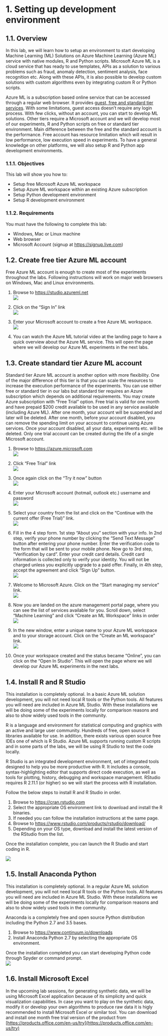 # 1. Setting up development environment
## 1.1. Overview
In this lab, we will learn how to setup an environment to start developing Machine Learning (ML) Solutions on Azure Machine Learning (Azure ML) service with native modules, R and Python scripts. Microsoft Azure ML is a cloud service that has ready to use templates, APIs as a solution to various problems such as fraud, anomaly detection, sentiment analysis, face recognition etc. Along with these APIs, it is also possible to develop custom solutions with custom algorithms even by integrating custom R or Python scripts.  

Azure ML is a subscription based online service that can be accessed through a regular web browser. It provides [guest, free and standard tier services](http://blogs.technet.com/b/machinelearning/archive/2015/04/29/guest-access-guided-tour-amp-experiment-tutorial.aspx). With some limitations, guest access doesn’t require any login process. With few clicks, without an account, you can start to develop ML solutions. Other tiers require a Microsoft account and we will develop most of our experiments, R and Python scripts on free or standard tier environment. Main difference between the free and the standard account is the performance. Free account has resource limitation which will result in low performance, low execution speed in experiments. To have a general knowledge on other platforms, we will also setup R and Python app development environments.

### 1.1.1. Objectives
This lab will show you how to:
* Setup free Microsoft Azure ML workspace
* Setup Azure ML workspace within an existing Azure subscription
* Setup Python development environment
* Setup R development environment

### 1.1.2. Requirements
You must have the following to complete this lab:
* Windows, Mac or Linux machine
* Web browser
* Microsoft Account (signup at https://signup.live.com) 

## 1.2. Create free tier Azure ML account
Free Azure ML account is enough to create most of the experiments throughout the labs. Following instructions will work on major web browsers on Windows, Mac and Linux environments.

1. Browse to https://studio.azureml.net  
![](./imgs/1.2.i001.png)
 
2. Click on the “Sign In” link  
![](./imgs/1.2.i002.png)

3. Enter your Microsoft account to create a free Azure ML workspace.  
![](./imgs/1.2.i003.png)

4. You can watch the Azure ML tutorial video at the landing page to have a quick overview about the Azure ML service. This will open the page where we will develop our Azure ML experiments in the next labs.  

## 1.3. Create standard tier Azure ML account
Standard tier Azure ML account is another option with more flexibility. One of the major difference of this tier is that you can scale the resources to increase the execution performance of the experiments. You can use either free or standard tier in our labs but standard tier requires an Azure subscription which depends on additional requirements. You may create Azure subscription with “Free Trial” option. Free trial is valid for one month and have prepaid $200 credit available to be used in any service available (including Azure ML). After one month, your account will be suspended and later will be deleted. After one month, before your account disabled, you can remove the spending limit on your account to continue using Azure services. Once your account disabled, all your data, experiments etc. will be deleted. Only one trial account can be created during the life of a single Microsoft account.  


1. Browse to https://azure.microsoft.com  
![](./imgs/1.3.i001.png)

2. Click “Free Trial” link  
![](./imgs/1.3.i002.png)

3. Once again click on the “Try it now” button  
![](./imgs/1.3.i003.png)

4. Enter your Microsoft account (hotmail, outlook etc.) username and password  
![](./imgs/1.3.i004.png)

5. Select your country from the list and click on the “Continue with the current offer (Free Trial)” link.  
![](./imgs/1.3.i005.png)

6. Fill in the 4 step form. 1st step “About you” section with your info. In 2nd step, verify your phone number by clicking the “Send Text Message” button after entering your phone number. Enter the verification code to the form that will be sent to your mobile phone.  Now go to 3rd step, “Verification by card”. Enter your credit card details. Credit card information is collected only to verify your identity. You will not be charged unless you explicitly upgrade to a paid offer. Finally, in 4th step, accept the agreement and click “Sign Up” button.  
![](./imgs/1.3.i006.png)

7. Welcome to Microsoft Azure. Click on the “Start managing my service” link.  
![](./imgs/1.3.i007.png)

8. Now you are landed on the azure management portal page, where you can see the list of services available for you. Scroll down, select “Machine Learning” and click “Create an ML Workspace” links in order  
![](./imgs/1.3.i008.png)

9. In the new window, enter a unique name to your Azure ML workspace and to your storage account. Click on the “Create an ML workspace” link.  
![](./imgs/1.3.i009.png)

10. Once your workspace created and the status became “Online”, you can click on the “Open In Studio”. This will open the page where we will develop our Azure ML experiments in the next labs.  

## 1.4. Install R and R Studio
This installation is completely optional. In a basic Azure ML solution development, you will not need local R tools or the Python tools. All features you will need are included in Azure ML Studio. With these installations we will be doing some of the experiments locally for comparison reasons and also to show widely used tools in the community.  

R is a language and environment for statistical computing and graphics with an active and large user community. Hundreds of free, open source R libraries available for use. In addition, there exists various open source free IDEs one of which is R Studio. Azure ML supports running custom R scripts and in some parts of the labs, we will be using R Studio to test the code locally.  
 
R Studio is an integrated development environment, set of integrated tools designed to help you be more productive with R. It includes a console, syntax-highlighting editor that supports direct code execution, as well as tools for plotting, history, debugging and workspace management. RStudio requires R 2.11.1 (or higher) so we will start the process with R installation.  

Follow the below steps to install R and R Studio in order.  

1. Browse to https://cran.rstudio.com 
2. Select the appropriate OS environment link to download and install the R binaries.
3. If needed you can follow the installation instructions at the same page.
4. Browse to https://www.rstudio.com/products/rstudio/download/
5. Depending on your OS type, download and install the latest version of the RStudio from the list.

Once the installation complete, you can launch the R Studio and start coding in R.  

![](./imgs/1.4.i001.png)

## 1.5. Install Anaconda Python
This installation is completely optional. In a regular Azure ML solution development, you will not need local R tools or the Python tools. All features you will need are included in Azure ML Studio. With these installations we will be doing some of the experiments locally for comparison reasons and also to show widely used tools in the community.  

Anaconda is a completely free and open source Python distribution including the Python 2.7 and 3.5 bases.  
1. Browse to https://www.continuum.io/downloads
2. Install Anaconda Python 2.7 by selecting the appropriate OS environment.

Once the installation completed you can start developing Python code through Spyder or command prompt.  
![](./imgs/1.5.i001.png)

## 1.6. Install Microsoft Excel
In the upcoming lab sessions, for generating synthetic data, we will be using Microsoft Excel application because of its simplicity and quick visualization capabilities. In case you want to play on the synthetic data, modify it or develop your own algorithms to produce raw data it is higly recommended to install Microsoft Excel or similar tool. You can download and install one month free trial version of the product from [https://products.office.com/en-us/try](https://products.office.com/en-us/try)